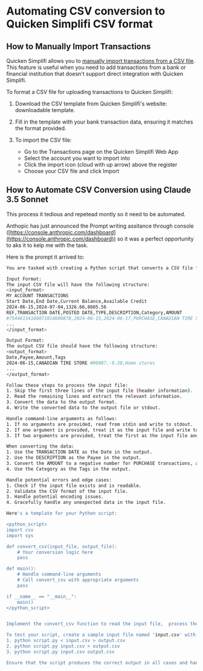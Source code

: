 # Automating CSV conversion to Quicken Simplifi CSV format

## How to Manually Import Transactions

Quicken Simplifi allows you to [manually import transactions from a CSV file](https://help.simplifimoney.com/en/articles/4413430-how-to-manually-import-transactions). This feature is useful when you need to add transactions from a bank or financial institution that doesn't support direct integration with Quicken Simplifi.

To format a CSV file for uploading transactions to Quicken Simplifi:

1. Download the CSV template from Quicken Simplifi's website: downloadable template.

2. Fill in the template with your bank transaction data, ensuring it matches the format provided.

3. To import the CSV file:

    - Go to the Transactions page on the Quicken Simplifi Web App
    - Select the account you want to import into
    - Click the import icon (cloud with up arrow) above the register
    - Choose your CSV file and click Import

## How to Automate CSV Conversion using Claude 3.5 Sonnet

This process it tedious and repetead montly so it need to be automated.

Anthopic has just announced the Prompt writing assitance through console ([https://console.anthropic.com/dashboard](https://console.anthropic.com/dashboard)) so it was a perfect opportunity to aks it to kelp me with the task.

Here is the prompt it arrived to:

```sh
You are tasked with creating a Python script that converts a CSV file from Canadian Tire Bank CSV format to Quicken Simplifi CSV format. The script should be able to read from an input file or stdin and write to an output file or stdout based on command-line arguments.

Input Format:
The input CSV file will have the following structure:
<input_format>
MY ACCOUNT TRANSACTIONS
Start Date,End Date,Current Balance,Available Credit
2024-06-15,2024-07-04,1326.66,8605.56
REF,TRANSACTION DATE,POSTED DATE,TYPE,DESCRIPTION,Category,AMOUNT
#75446134168071014600878,2024-06-15,2024-06-17,PURCHASE,CANADIAN TIRE STORE #00087,Home stores,9.28
...
</input_format>

Output Format:
The output CSV file should have the following structure:
<output_format>
Date,Payee,Amount,Tags
2024-06-15,CANADIAN TIRE STORE #00087,-9.28,Home stores
...
</output_format>

Follow these steps to process the input file:
1. Skip the first three lines of the input file (header information).
2. Read the remaining lines and extract the relevant information.
3. Convert the data to the output format.
4. Write the converted data to the output file or stdout.

Handle command-line arguments as follows:
1. If no arguments are provided, read from stdin and write to stdout.
2. If one argument is provided, treat it as the input file and write to stdout.
3. If two arguments are provided, treat the first as the input file and the second as the output file.

When converting the data:
1. Use the TRANSACTION DATE as the Date in the output.
2. Use the DESCRIPTION as the Payee in the output.
3. Convert the AMOUNT to a negative number for PURCHASE transactions, and keep it positive for PAYMENT transactions.
4. Use the Category as the Tags in the output.

Handle potential errors and edge cases:
1. Check if the input file exists and is readable.
2. Validate the CSV format of the input file.
3. Handle potential encoding issues.
4. Gracefully handle any unexpected data in the input file.

Here's a template for your Python script:

<python_script>
import csv
import sys

def convert_csv(input_file, output_file):
    # Your conversion logic here
    pass

def main():
    # Handle command-line arguments
    # Call convert_csv with appropriate arguments
    pass

if __name__ == "__main__":
    main()
</python_script>


Implement the convert_csv function to read the input file,  process the data, and write to the output file. Use the csv module to read and write CSV files.

To test your script, create a sample input file named 'input.csv' with the provided format, and run the script using the following commands:
1. python script.py < input.csv > output.csv
2. python script.py input.csv > output.csv
3. python script.py input.csv output.csv

Ensure that the script produces the correct output in all cases and handles errors gracefully.
```

